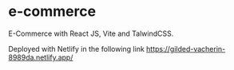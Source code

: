 # e-commerce
E-Commerce with React JS, Vite and TalwindCSS.

Deployed with Netlify in the following link
https://gilded-vacherin-8989da.netlify.app/
